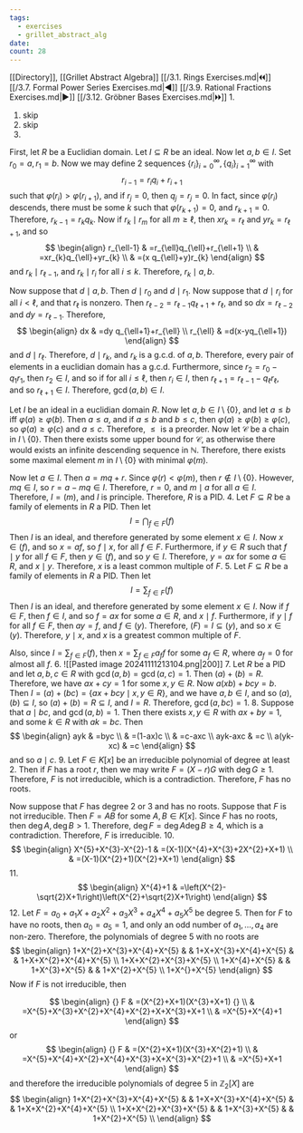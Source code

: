 ```yaml
---
tags:
  - exercises
  - grillet_abstract_alg
date:
count: 28
---
```

[[Directory]], [[Grillet Abstract Algebra]]
[[/3.1. Rings Exercises.md|🞀🞀]] [[/3.7. Formal Power Series Exercises.md|◀]] [[/3.9. Rational Fractions Exercises.md|▶]] [[/3.12. Gröbner Bases Exercises.md|🞂🞂]]
1. 
1. skip
2. skip
3. 
First, let $R$ be a Euclidian domain. Let ${} I \subseteq R {}$ be an ideal. Now let ${} a,\, b \in I {}$. Set ${} r_{0}=a,\, r_{1}=b {}$. Now we may define 2 sequences ${} \{ r_{i} \}_{i=0}^{\infty } ,\, \{ q_{i} \}_{i=1}^{\infty }  {}$ with
$$
r_{i-1}=r_{i}q_{i}+r_{i+1}
$$
such that ${} \varphi(r_{i})> \varphi(r_{i+1}) {}$, and if ${} r_{j}=0 {}$, then ${} q_{j}=r_{j}=0 {}$. In fact, since ${} \varphi(r_{i}) {}$ descends, there must be some $k {}$ such that ${} \varphi(r_{k+1})=0 {}$, and ${} r_{k+1}=0 {}$. Therefore, ${} r_{k-1}=r_{k}q_{k} {}$. Now if ${} r_{k} \mid r_{m} {}$ for all ${} m \geq  \ell {}$, then ${} xr_{ k}=r_{\ell} {}$ and ${} yr_{k}=r_{\ell+1} {}$, and so 
$$
\begin{align}
r_{\ell-1} & =r_{\ell}q_{\ell}+r_{\ell+1} \\
 & =xr_{k}q_{\ell}+yr_{k} \\
 & =(x q_{\ell}+y)r_{k}
\end{align}
$$
and ${} r_{k} \mid  r_{\ell-1} {}$, and ${} r_{k} \mid r_{i} {}$ for all $i\leq k$. Therefore, ${} r_{k} \mid a,\, b {}$. 

Now suppose that ${} d \mid a,\, b {}$. Then ${} d \mid  r_{0} {}$ and ${} d \mid  r_{1} {}$. Now suppose that ${} d \mid  r_{i} {}$ for all ${} i <\ell {}$, and that ${} r_{\ell} {}$ is nonzero. Then ${} r_{\ell-2} =r_{\ell-1}q_{\ell+1}+r_{\ell} {}$, and so ${} dx=r_{\ell-2} {}$ and ${} dy=r_{\ell-1} {}$. Therefore, 
$$
\begin{align}
dx & =dy q_{\ell+1}+r_{\ell} \\
r_{\ell} & =d(x-yq_{\ell+1})
\end{align}
$$
and ${} d \mid r_{\ell} {}$. Therefore, ${} d \mid  r_{k} {}$, and ${} r_{k} {}$ is a g.c.d. of ${} a,\, b$. Therefore, every pair of elements in a euclidian domain has a g.c.d. Furthermore, since ${} r_{2}=r_{0}-q_{1}r_{1} {}$, then ${} r_{2} \in I {}$, and so if for all ${} i\leq \ell {}$, then ${} r_{i} \in I {}$, then ${} r_{\ell+1}=r_{\ell-1}-q_{\ell}r_{\ell} {}$, and so ${} r_{\ell+1} \in I {}$. Therefore, ${} \gcd(a,\, b) \in I {}$. 

Let $I$ be an ideal in a euclidian domain ${} R {}$. Now let ${} a,\, b \in I \setminus \{ 0 \} {}$, and let ${} a \leq b {}$ iff ${} \varphi(a)\geq \varphi(b) {}$. Then $a\leq a$, and if $a\leq b$ and $b\leq c$, then ${} \varphi(a)\geq  \varphi(b)\geq  \varphi(c) {}$, so ${} \varphi(a) \geq  \varphi(c) {}$ and $a\leq c$. Therefore, $\leq {}$ is a preorder. Now let $\mathcal{C}$ be a chain in ${} I \setminus \{ 0 \} {}$. Then there exists some upper bound for ${} \mathcal{C} {}$, as otherwise there would exists an infinite descending sequence in ${} \mathbb{N} {}$. Therefore, there exists some maximal element $m {}$ in ${} I \setminus \{ 0 \} {}$ with minimal ${} \varphi(m)$. 

Now let ${} a \in I {}$. Then ${} a=mq+r {}$. Since ${} \varphi(r)< \varphi(m) {}$, then ${} r \notin I \setminus \{ 0 \} {}$. However, ${} mq \in I {}$, so ${} r=a-mq \in I {}$. Therefore, ${} r=0 {}$, and ${} m \mid a {}$ for all ${} a \in I {}$. Therefore, ${} I=(m) {}$, and $I$ is principle. Therefore, $R$ is a PID. 
4. 
Let ${} F \subseteq R {}$ be a family of elements in $R$ a PID. Then let
$$
I= \bigcap_{f\in F} (f) 
$$
Then $I$ is an ideal, and therefore generated by some element ${} x \in I {}$. Now ${} x \in (f) {}$, and so ${} x=af {}$, so ${} f \mid x {}$, for all ${} f \in F {}$. Furthermore, if ${} y \in R {}$ such that ${} f \mid y {}$ for all ${} f \in F {}$, then ${} y \in (f) {}$, and so ${} y \in I {}$. Therefore, ${} y=ax {}$ for some ${} a \in R {}$, and ${} x \mid y {}$. Therefore, $x {}$ is a least common multiple of $F$.
5. 
Let ${} F\subseteq R {}$ be a family of elements in $R$ a PID. Then let
$$
I= \sum_{f\in F} (f)
$$
Then $I$ is an ideal, and therefore generated by some element ${} x \in I {}$. Now if ${} f \in F {}$, then ${} f \in I {}$, and so ${} f=ax {}$ for some ${} a \in R {}$, and ${} x \mid f {}$. Furthermore, if ${} y \mid f {}$ for all ${} f \in F {}$, then ${} ay=f {}$, and ${} f \in (y) {}$. Therefore, ${} (F)=I \subseteq (y) {}$, and so ${} x \in (y) {}$. Therefore, ${} y \mid  x {}$, and $x$ is a greatest common multiple of $F$. 

Also, since ${} I=\sum _{f \in F}(f) {}$, then ${} x=\sum _{f \in F} a_{f}f {}$ for some ${} a_{f} \in R {}$, where ${} a_{f}=0 {}$ for almost all $f$.
6. 
![[Pasted image 20241111213104.png|200]]
7. 
Let $R$ be a PID and let ${} a,\, b ,\, c \in R {}$ with ${} \gcd(a,\, b)=\gcd(a,\, c)=1 {}$. Then ${} (a)+(b)=R {}$. Therefore, we have $ax+cy=1$ for some ${} x,\, y \in R {}$. Now ${} a(xb)+bcy=b {}$. Then ${} I=(a)+(bc)=\{ax+bcy\mid x,\, y \in R\} {}$, and we have ${} a,\, b \in I {}$, and so ${} (a),\, (b) \subseteq I {}$, so ${} (a)+(b) =R\subseteq I {}$, and ${} I=R {}$. Therefore, ${} \gcd(a,\, bc)=1 {}$.
8. 
Suppose that ${} a \mid bc {}$, and ${} \gcd(a,\, b)=1 {}$. Then there exists ${} x,\, y \in R {}$ with ${} ax+by=1 {}$, and some ${} k \in R {}$ with ${} ak=bc {}$. Then
$$
\begin{align}
ayk & =byc \\
 & =(1-ax)c \\
 & =c-axc \\
ayk-axc & =c \\
a(yk-xc) & =c
\end{align}
$$
and so ${} a \mid c {}$. 
9. 
Let ${} F \in K[x] {}$ be an irreducible polynomial of degree at least 2. Then if ${} F {}$ has a root $r {}$, then we may write ${} F=(X-r)G {}$ with ${} \deg {} G\geq 1 {}$. Therefore, $F$ is not irreducible, which is a contradiction. Therefore, $F$ has no roots. 

Now suppose that $F$ has degree ${} 2 {}$ or $3 {}$ and has no roots. Suppose that ${} F$ is not irreducible.  Then $F=AB {}$ for some ${} A,\, B \in K[x] {}$. Since $F$ has no roots, then ${} \deg A,\, \deg B >1 {}$. Therefore, ${} \deg F=\deg A\deg B\geq 4 {}$, which is a contradiction. Therefore, $F$ is irreducible. 
10. 
$$
\begin{align}
X^{5}+X^{3}-X^{2}-1 & =(X-1)(X^{4}+X^{3}+2X^{2}+X+1) \\
  & =(X-1)(X^{2}+1)(X^{2}+X+1)
\end{align}
$$
11. 
$$
\begin{align}
X^{4}+1  & =\left(X^{2}-\sqrt{2}X+1\right)\left(X^{2}+\sqrt{2}X+1\right)
\end{align}
$$
12. 
Let ${} F=a_{0}+a_{1}X+a_{2}X^{2}+a_{3}X^{3}+a_{4} X^{4}+a_{5}X^{5} {}$ be degree $5 {}$. Then for $F {}$ to have no roots, then ${} a_{0}=a_{ 5}=1 {}$, and only an odd number of ${} a_{1},\,\dots,\,a_{4} {}$ are non-zero. Therefore, the polynomials of degree 5 with no roots are
$$
\begin{align}
 1+X^{2}+X^{3}+X^{4}+X^{5}  &  &  1+X+X^{3}+X^{4}+X^{5}   &  & 1+X+X^{2}+X^{4}+X^{5}  \\
1+X+X^{2}+X^{3}+X^{5}    \\
1+X^{4}+X^{5} &  & 1+X^{3}+X^{5} &  & 1+X^{2}+X^{5} \\
1+X^{}+X^{5} 
 \end{align}
$$
Now if $F$ is not irreducible, then 

$$
\begin{align}
 {} F & =(X^{2}+X+1)(X^{3}+X+1) {}   \\
 & =X^{5}+X^{3}+X^{2}+X^{4}+X^{2}+X+X^{3}+X+1 \\
 & =X^{5}+X^{4}+1
 \end{align}
$$
or
$$
\begin{align}
{} F & =(X^{2}+X+1)(X^{3}+X^{2}+1) \\
 & =X^{5}+X^{4}+X^{2}+X^{4}+X^{3}+X+X^{3}+X^{2}+1 \\
 & =X^{5}+X+1
\end{align}
$$
and therefore the irreducible polynomials of degree $5$ in ${} \mathbb{Z}_{2}[X] {}$ are
$$
\begin{align}
1+X^{2}+X^{3}+X^{4}+X^{5}  &  &  1+X+X^{3}+X^{4}+X^{5}   &  & 1+X+X^{2}+X^{4}+X^{5}  \\
1+X+X^{2}+X^{3}+X^{5}    &  &  1+X^{3}+X^{5} &  & 1+X^{2}+X^{5} \\
\end{align}
$$

